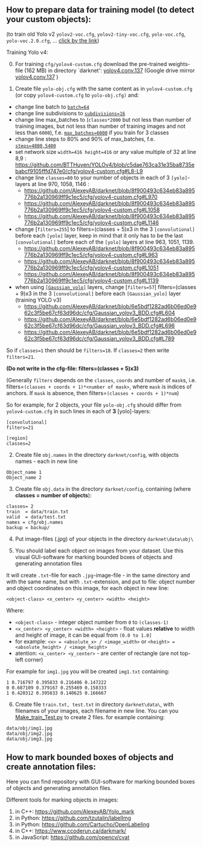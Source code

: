 ## How to prepare data for training model (to detect your custom objects):
(to train old Yolo v2 `yolov2-voc.cfg`, `yolov2-tiny-voc.cfg`, `yolo-voc.cfg`, `yolo-voc.2.0.cfg`, ... [click by the link](https://github.com/AlexeyAB/darknet/tree/47c7af1cea5bbdedf1184963355e6418cb8b1b4f#how-to-train-pascal-voc-data))

Training Yolo v4:

0. For training `cfg/yolov4-custom.cfg` download the pre-trained weights-file (162 MB) in directory `darknet': [yolov4.conv.137](https://github.com/AlexeyAB/darknet/releases/download/darknet_yolo_v3_optimal/yolov4.conv.137) (Google drive mirror [yolov4.conv.137](https://drive.google.com/open?id=1JKF-bdIklxOOVy-2Cr5qdvjgGpmGfcbp) )

1. Create file `yolo-obj.cfg` with the same content as in `yolov4-custom.cfg` (or copy `yolov4-custom.cfg` to `yolo-obj.cfg)` and:

  * change line batch to [`batch=64`](https://github.com/BTTHuyen/YOLOv4/blob/c5dae763ca31e35ba8735ebabcf9105fffd747e0/cfg/yolov4-custom.cfg#L6)
  * change line subdivisions to [`subdivisions=16`](https://github.com/BTTHuyen/YOLOv4/blob/c5dae763ca31e35ba8735ebabcf9105fffd747e0/cfg/yolov4-custom.cfg#L7)
  * change line max_batches to (`classes*2000` but not less than number of training images, but not less than number of training images and not less than `6000`), f.e. [`max_batches=6000`](https://github.com/BTTHuyen/YOLOv4/blob/c5dae763ca31e35ba8735ebabcf9105fffd747e0/cfg/yolov4-custom.cfg#L20) if you train for 3 classes
  * change line steps to 80% and 90% of max_batches, f.e. [`steps=4800,5400`](https://github.com/BTTHuyen/YOLOv4/blob/c5dae763ca31e35ba8735ebabcf9105fffd747e0/cfg/yolov4-custom.cfg#L22)
  * set network size `width=416 height=416` or any value multiple of 32 at line 8,9 : https://github.com/BTTHuyen/YOLOv4/blob/c5dae763ca31e35ba8735ebabcf9105fffd747e0/cfg/yolov4-custom.cfg#L8-L9
  * change line `classes=80` to your number of objects in each of 3 `[yolo]`-layers at line 970, 1058, 1146 :
      * https://github.com/AlexeyAB/darknet/blob/8f900493c634eb83a895776b2a130969ff9c1ec5/cfg/yolov4-custom.cfg#L970
      * https://github.com/AlexeyAB/darknet/blob/8f900493c634eb83a895776b2a130969ff9c1ec5/cfg/yolov4-custom.cfg#L1058
      * https://github.com/AlexeyAB/darknet/blob/8f900493c634eb83a895776b2a130969ff9c1ec5/cfg/yolov4-custom.cfg#L1146
  * change [`filters=255`] to filters=(classes + 5)x3 in the 3 `[convolutional]` before each `[yolo]` layer, keep in mind that it only has to be the last `[convolutional]` before each of the `[yolo]` layers at line 963, 1051, 1139.
      * https://github.com/AlexeyAB/darknet/blob/8f900493c634eb83a895776b2a130969ff9c1ec5/cfg/yolov4-custom.cfg#L963
      * https://github.com/AlexeyAB/darknet/blob/8f900493c634eb83a895776b2a130969ff9c1ec5/cfg/yolov4-custom.cfg#L1051
      * https://github.com/AlexeyAB/darknet/blob/8f900493c634eb83a895776b2a130969ff9c1ec5/cfg/yolov4-custom.cfg#L1139
  * when using [`[Gaussian_yolo]`](https://github.com/AlexeyAB/darknet/blob/6e5bdf1282ad6b06ed0e962c3f5be67cf63d96dc/cfg/Gaussian_yolov3_BDD.cfg#L608)  layers, change [`filters=57`] filters=(classes + 9)x3 in the 3 `[convolutional]` before each `[Gaussian_yolo]` layer (training YOLO v3)
      * https://github.com/AlexeyAB/darknet/blob/6e5bdf1282ad6b06ed0e962c3f5be67cf63d96dc/cfg/Gaussian_yolov3_BDD.cfg#L604
      * https://github.com/AlexeyAB/darknet/blob/6e5bdf1282ad6b06ed0e962c3f5be67cf63d96dc/cfg/Gaussian_yolov3_BDD.cfg#L696
      * https://github.com/AlexeyAB/darknet/blob/6e5bdf1282ad6b06ed0e962c3f5be67cf63d96dc/cfg/Gaussian_yolov3_BDD.cfg#L789
      
  So if `classes=1` then should be `filters=18`. If `classes=2` then write `filters=21`.
  
  **(Do not write in the cfg-file: filters=(classes + 5)x3)**
  
  (Generally `filters` depends on the `classes`, `coords` and number of `mask`s, i.e. filters=`(classes + coords + 1)*<number of mask>`, where `mask` is indices of anchors. If `mask` is absence, then filters=`(classes + coords + 1)*num`)

  So for example, for 2 objects, your file `yolo-obj.cfg` should differ from `yolov4-custom.cfg` in such lines in each of **3** [yolo]-layers:

  ```
  [convolutional]
  filters=21

  [region]
  classes=2
  ```

2. Create file `obj.names` in the directory `darknet/config`, with objects names - each in new line

```
Object_name 1
Object_name 2
```

3. Create file `obj.data` in the directory `darknet/config`, containing (where **classes = number of objects**):

  ```
  classes= 2
  train  = data/train.txt
  valid  = data/test.txt
  names = cfg/obj.names
  backup = backup/
  ```

4. Put image-files (.jpg) of your objects in the directory `darknet\data\obj\`

5. You should label each object on images from your dataset. Use this visual GUI-software for marking bounded boxes of objects and generating annotation files 

It will create `.txt`-file for each `.jpg`-image-file - in the same directory and with the same name, but with `.txt`-extension, and put to file: object number and object coordinates on this image, for each object in new line: 

`<object-class> <x_center> <y_center> <width> <height>`

  Where: 
  * `<object-class>` - integer object number from `0` to `(classes-1)`
  * `<x_center> <y_center> <width> <height>` - float values **relative** to width and height of image, it can be equal from `(0.0 to 1.0]`
  * for example: `<x> = <absolute_x> / <image_width>` or `<height> = <absolute_height> / <image_height>`
  * atention: `<x_center> <y_center>` - are center of rectangle (are not top-left corner)

  For example for `img1.jpg` you will be created `img1.txt` containing:

  ```
  1 0.716797 0.395833 0.216406 0.147222
  0 0.687109 0.379167 0.255469 0.158333
  1 0.420312 0.395833 0.140625 0.166667
  ```

6. Create file `train.txt, test.txt` in directory `darknet\data\`, with filenames of your images, each filename in new line. You can you [Make_train_Test.py](https://github.com/BTTHuyen/YOLOv4/blob/master/Make_Train_Test.py) to create 2 files. for example containing:

  ```
  data/obj/img1.jpg
  data/obj/img2.jpg
  data/obj/img3.jpg
  ```

## How to mark bounded boxes of objects and create annotation files:
Here you can find repository with GUI-software for marking bounded boxes of objects and generating annotation files.

Different tools for marking objects in images:
1. in C++: https://github.com/AlexeyAB/Yolo_mark 
2. in Python: https://github.com/tzutalin/labelImg
3. in Python: https://github.com/Cartucho/OpenLabeling
4. in C++: https://www.ccoderun.ca/darkmark/
5. in JavaScript: https://github.com/opencv/cvat